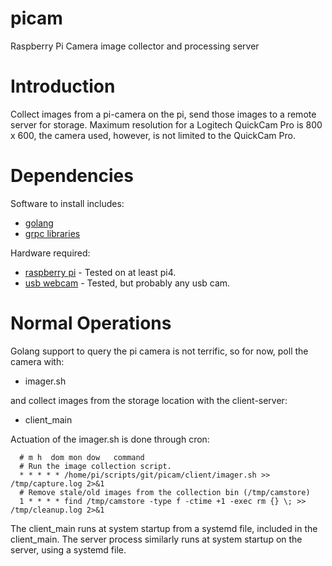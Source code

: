 # picam
Raspberry Pi Camera image collector and processing server

# Introduction

Collect images from a pi-camera on the pi, send those images
to a remote server for storage. Maximum resolution for a
Logitech QuickCam Pro is 800 x 600, the camera used, however,
is not limited to the QuickCam Pro.

# Dependencies

Software to install includes:

   * [golang](https://golang.org)
   * [grpc libraries](https://google.golang.org/grpc)

Hardware required:

   * [raspberry pi](https://www.raspberrypi.org) - Tested on at least pi4.
   * [usb webcam](https://amzn.com/dp/B00006LIOM) - Tested, but probably any usb cam.

# Normal Operations

Golang support to query the pi camera is not terrific, so for now, poll the camera with:
   
   * imager.sh

and collect images from the storage location with the client-server:

   * client_main

Actuation of the imager.sh is done through cron:

```shell
  # m h  dom mon dow   command
  # Run the image collection script.
  * * * * * /home/pi/scripts/git/picam/client/imager.sh >> /tmp/capture.log 2>&1
  # Remove stale/old images from the collection bin (/tmp/camstore)
  1 * * * * find /tmp/camstore -type f -ctime +1 -exec rm {} \; >> /tmp/cleanup.log 2>&1 
```

The client_main runs at system startup from a systemd file, included in the client_main.
The server process similarly runs at system startup on the server, using a systemd file.
